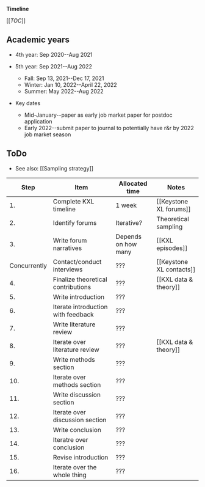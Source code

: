 **Timeline**

[[_TOC_]]

## Academic years
* 4th year: Sep 2020--Aug 2021

* 5th year: Sep 2021--Aug 2022
    * Fall: Sep 13, 2021--Dec 17, 2021
    * Winter: Jan 10, 2022--April 22, 2022
    * Summer: May 2022--Aug 2022
 
* Key dates
    * Mid-January--paper as early job market paper for postdoc application
    * Early 2022--submit paper to journal to potentially have r&r by 2022 job market season

## ToDo

* See also: [[Sampling strategy]]

Step            | Item                                  | Allocated time        | Notes
---             | ------                                | ----                  | ----
1.              | Complete KXL timeline                 | 1 week                | [[Keystone XL forums]]
2.              | Identify forums                       | Iterative?            | Theoretical sampling
3.              | Write forum narratives                | Depends on how many   | [[KXL episodes]]
Concurrently    | Contact/conduct interviews            | ???                   | [[Keystone XL contacts]]
4.              | Finalize theoretical contributions    | ???                   | [[KXL data & theory]]
5.              | Write introduction                    | ???                   |
6.              | Iterate introduction with feedback    | ???                   | 
7.              | Write literature review               | ???                   |
8.              | Iterate over literature review        | ???                   | [[KXL data & theory]]
9.              | Write methods section                 | ???                   |
10.             | Iterate over methods section          | ???                   |
11.             | Write discussion section              | ???                   |
12.             | Iterate over discussion section       | ???                   |
13.             | Write conclusion                      | ???                   | 
14.             | Iteratre over conclusion              | ???                   |
15.             | Revise introduction                   | ???                   |
16.             | Iterate over the whole thing          | ???                   |
